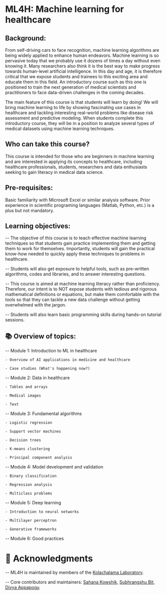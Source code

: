 # ML4H: Machine learning for healthcare

## Background:
From self-driving cars to face recognition, machine learning algorithms are being widely applied to enhance human endeavors. Machine learning is so pervasive today that we probably use it dozens of times a day without even knowing it. Many researchers also think it is the best way to make progress towards human-level artificial intelligence. In this day and age, it is therefore critical that we expose students and trainees to this exciting area and educate them in this field. An introductory course such as this one is positioned to train the next generation of medical scientists and practitioners to face data-driven challenges in the coming decades.

The main feature of this course is that students will learn by doing! We will bring machine learning to life by showing fascinating use cases in healthcare and tackling interesting real-world problems like disease risk assessment and predictive modeling. When students complete this introductory course, they will be in a position to analyze several types of medical datasets using machine learning techniques.

## Who can take this course?
This course is intended for those who are beginners in machine learning and are interested in applying its concepts to healthcare, including healthcare professionals, students, researchers and data enthusiasts seeking to gain literacy in medical data science.

## Pre-requisites: 
Basic familiarity with Microsoft Excel or similar analysis software. Prior experience in scientific programing languages (Matlab, Python, etc.) is a plus but not mandatory.

## Learning objectives:
-- The objective of this course is to teach effective machine learning techniques so that students gain practice implementing them and getting them to work for themselves. Importantly, students will gain the practical know-how needed to quickly apply these techniques to problems in healthcare. 

-- Students will also get exposure to helpful tools, such as pre-written algorithms, codes and libraries, and to answer interesting questions.

-- This course is aimed at machine learning literacy rather than proficiency. Therefore, our intent is to NOT expose students with tedious and rigorous mathematical definitions or equations, but make them comfortable with the tools so that they can tackle a new data challenge without getting overwhelmed with the jargon.

-- Students will also learn basic programming skills during hands-on tutorial sessions.

## 📚 Overview of topics:
-- Module 1: Introduction to ML in healthcare

	- Overview of AI applications in medicine and healthcare
 
	- Case studies (What's happening now?)
  
-- Module 2: Data in healthcare

	- Tables and arrays

  	- Medical images
  	
   	- Text
    	
-- Module 3: Fundamental algorithms
	
 	- Logistic regression
 
  	- Support vector machines
  
  	- Decision trees

   	- K-means clustering

	- Principal component analysis

-- Module 4: Model development and validation

	- Binary classification

  	- Regression analysis 
  	
   	- Multiclass problems
  
-- Module 5: Deep learning

	- Introduction to neural networks

 	- Multilayer perceptron

  	- Generative frameworks

-- Module 6: Good practices


# 🙌 Acknowledgments
-- ML4H is maintained by members of the [Kolachalama Laboratory](https://vkola-lab.github.io/). 

-- Core contributors and maintainers: 
	[Sahana Kowshik](https://github.com/sahanakowshik), 
	[Subhrangshu Bit](https://github.com/SubhrangshuBit), 	[Divya Appapogu](https://github.com/DivyaSpoorthy)

